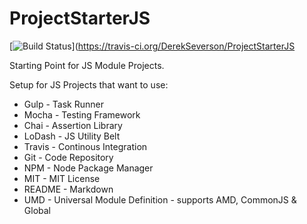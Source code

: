 # ProjectStarterJS

[![Build Status](https://travis-ci.org/DerekSeverson/ProjectStarterJS.svg)](https://travis-ci.org/DerekSeverson/ProjectStarterJS

Starting Point for JS Module Projects.

Setup for JS Projects that want to use:
- Gulp - Task Runner
- Mocha - Testing Framework
- Chai - Assertion Library
- LoDash - JS Utility Belt
- Travis - Continous Integration 
- Git - Code Repository
- NPM - Node Package Manager
- MIT - MIT License
- README - Markdown
- UMD - Universal Module Definition - supports AMD, CommonJS & Global
